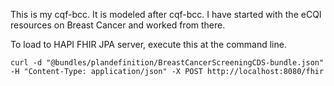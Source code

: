 This is my cqf-bcc. It is modeled after cqf-bcc. I have started with the eCQI resources on Breast Cancer and worked from there. 

To load to HAPI FHIR JPA server, execute this at the command line. 
```
curl -d "@bundles/plandefinition/BreastCancerScreeningCDS-bundle.json" -H "Content-Type: application/json" -X POST http://localhost:8080/fhir
```